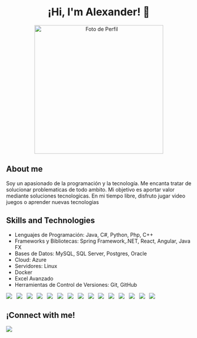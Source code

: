 <h1 align="center">
  ¡Hi, I'm Alexander! 👋
  <br>
<!--   <img src="" alt="Logo"> -->
</h1>

<!-- Imagen de perfil -->
<p align="center">
   <img src="https://terralogic.com/wp-content/uploads/2021/06/springworl.png" alt="Foto de Perfil" width="350">
</p>

## About me

Soy un apasionado de la programación y la tecnología. Me encanta tratar de solucionar problematicas de todo ambito. Mi objetivo es aportar valor mediante soluciones tecnologicas. En mi tiempo libre, disfruto jugar video juegos o aprender nuevas tecnologias 

## Skills and Technologies

- Lenguajes de Programación: Java, C#, Python, Php, C++ 
- Frameworks y Bibliotecas: Spring Framework,.NET, React, Angular, Java FX
- Bases de Datos: MySQL, SQL Server, Postgres, Oracle
- Cloud: Azure
- Servidores: Linux
- Docker
- Excel Avanzado
- Herramientas de Control de Versiones: Git, GitHub

<img src="https://img.shields.io/badge/java-%23ED8B00.svg?style=for-the-badge&logo=openjdk&logoColor=white"/>&nbsp;&nbsp;
<img src="https://img.shields.io/badge/c%23-%23239120.svg?style=for-the-badge&logo=c-sharp&logoColor=white"/>&nbsp;&nbsp;
<img src="https://img.shields.io/badge/python-3670A0?style=for-the-badge&logo=python&logoColor=ffdd54"/>&nbsp;&nbsp;
<img src="https://img.shields.io/badge/php-%23777BB4.svg?style=for-the-badge&logo=php&logoColor=white"/>&nbsp;&nbsp;
<img src="https://img.shields.io/badge/c++-%2300599C.svg?style=for-the-badge&logo=c%2B%2B&logoColor=white"/>&nbsp;&nbsp;
<img src="https://img.shields.io/badge/spring-%236DB33F.svg?style=for-the-badge&logo=spring&logoColor=white" />&nbsp;&nbsp; 
<img src="https://img.shields.io/badge/html5-%23E34F26.svg?style=for-the-badge&logo=html5&logoColor=white" />&nbsp;&nbsp; 
<img src="https://img.shields.io/badge/react-%2320232a.svg?style=for-the-badge&logo=react&logoColor=%2361DAFB" />&nbsp;&nbsp;
<img src="https://img.shields.io/badge/angular-%23DD0031.svg?style=for-the-badge&logo=angular&logoColor=white" />&nbsp;&nbsp;
<img src="https://img.shields.io/badge/mysql-%2300f.svg?style=for-the-badge&logo=mysql&logoColor=white" />&nbsp;&nbsp;
<img src="https://img.shields.io/badge/Microsoft%20SQL%20Server-CC2927?style=for-the-badge&logo=microsoft%20sql%20server&logoColor=white" />&nbsp;&nbsp;
<img src="https://img.shields.io/badge/postgres-%23316192.svg?style=for-the-badge&logo=postgresql&logoColor=white" />&nbsp;&nbsp;
<img src="https://img.shields.io/badge/azure-%230072C6.svg?style=for-the-badge&logo=microsoftazure&logoColor=white" />&nbsp;&nbsp;
<img src="https://img.shields.io/badge/Linux-FCC624?style=for-the-badge&logo=linux&logoColor=black" />&nbsp;&nbsp;
<img src="https://img.shields.io/badge/docker-%230db7ed.svg?style=for-the-badge&logo=docker&logoColor=white" />&nbsp;&nbsp;


## ¡Connect with me!

<a href="https://linkedin.com/in/alexanderbondeveloper" >
  <img src="https://img.shields.io/badge/linkedin-%230077B5.svg?style=for-the-badge&logo=linkedin&logoColor=white" />
</a>
